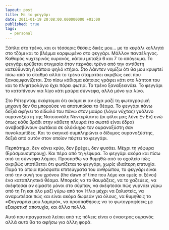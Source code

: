 ```yaml
---
layout: post
title: Με το φεγγάρι
date: 2011-01-19 20:08:00.000000000 +01:00
published: true
tags:
  - personal
---
```


Ξάπλα στο τρένο, και οι τέσσερις θέσεις δικές μου... με το κεφάλι κολλητά στο
τζάμι και το βλέμμα καρφωμένο στο φεγγάρι. Μάλλον πανσέληνος. Καθαρός νυχτερινός
ουρανός, κάπου μεταξύ 6 και 7 το απόγευμα. Το φεγγάρι κρύβεται στιγμιαία όταν
περνάει τρένο από την αντίθετη κατεύθυνση ή κάποιο ψηλό κτήριο. Στο Λάιντεν
νομίζω ότι θα μου κρυφτεί πίσω από το σταθμό αλλά το τρένο σταματάει ακριβώς
εκεί που ξαναεμφανίζεται. Στο πίσω κάθισμα κάποιος γράφει κάτι στο λάπτοπ του
και το πληκτρολόγιο έχει πάρει φωτιά. Το τρένο ξαναξεκινάει. Το φεγγάρι το
καταπίνουν για λίγο κάτι μαύρα σύννεφα, αλλά μόνο για λίγο.

Στο Ρότερνταμ σκέφτομαι ότι ακόμα κι αν είχα μαζί τη φωτογραφική μηχανή δεν θα
μπορούσε να αποτυπώσει το θέαμα. Το φεγγάρι πάνω δεξιά αφήνει το είδωλό του πάνω
στον μαύρο (λόγω νύχτας) γυάλινο ουρανοξύστη της Νατσιονάλε Νεντερλάντε (οι
φίλοι μας λένε Εν Εν) ενώ όπως κάθε βράδι στην κάθετη πλευρά (το σωστό είναι
έδρα) αναβοσβύνουν φωτάκια σε ολόκληρο τον ουρανοξύστη σαν πυγολαμπίδες. Και το
σκηνικό συμπληρώνει ο δίδυμος ουρανοξύστης, δεξιά από αυτόν στον οποίον πέφτει
το φεγγάρι.

Περπάτημα, δεν κάνει κρύο, δεν βρέχει, δεν φυσάει. Μέχρι τη γέφυρα
(Εράσμουσμπρουχ). Και πέρα από τη γέφυρα. Το φεγγάρι ακόμα και πίσω από τα
σύννεφα λάμπει. Προσπαθώ να θυμηθώ από το σχολείο πώς ακριβώς υποτίθεται ότι
φωτίζεται το φεγγάρι, χωρίς ιδιαίτερη επιτυχία. Παρά τα όποια πρόσφατα
επιτεύγματα του ανθρώπου, το φεγγάρι είναι από την αυγή του χρόνου (the dawn of
time που λέμε και εμείς οι ξένοι) ένα καταπληκτικό θέαμα. Μπορείς να το
θαυμάζεις, να το χαζεύεις, να σκέφτεσαι αν είμαστε μόνοι στο σύμπαν, να
σκέφτεσαι πώς γυρνάει γύρω από τη Γη και όλο μαζί γύρω από τον Ήλιο μέχρι να
ζαλιστείς, να αναρωτιέσαι πώς και είναι ακόμα δωρεάν για όλους, να θυμηθείς το
«Φεγγαράκι μου λαμπρό», να προσπαθήσεις να το φωτογραφίσεις με εξαιρετική
αποτυχία, και άλλα πολλά.

Αυτό που πραγματικά λείπει από τις πόλεις είναι ο έναστρος ουρανός αλλά αυτό θα
το αφήσω για άλλη φορά.
